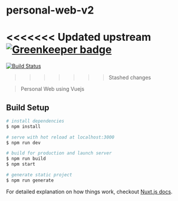 # personal-web-v2

<<<<<<< Updated upstream
[![Greenkeeper badge](https://badges.greenkeeper.io/deneuv34/github-page-v2.svg)](https://greenkeeper.io/)
=======
[![Build Status](https://travis-ci.com/deneuv34/github-page-v2.svg?branch=master)](https://travis-ci.com/deneuv34/github-page-v2)
>>>>>>> Stashed changes

> Personal Web using Vuejs

## Build Setup

``` bash
# install dependencies
$ npm install

# serve with hot reload at localhost:3000
$ npm run dev

# build for production and launch server
$ npm run build
$ npm start

# generate static project
$ npm run generate
```

For detailed explanation on how things work, checkout [Nuxt.js docs](https://nuxtjs.org).
